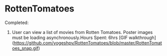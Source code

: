 RottenTomatoes
==============

Completed:


1. User can view a list of movies from Rotten Tomatoes. Poster images must be loading asynchronously.Hours Spent: 6hrs [GIF walkthrough] (https://github.com/yogeshpv/RottenTomatoes/blob/master/RottenTomatoes_snap.gif)


